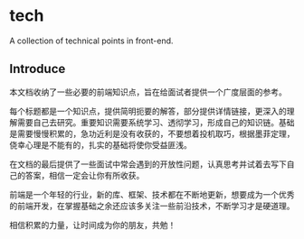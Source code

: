 # tech

A collection of technical points in front-end.

## Introduce

本文档收纳了一些必要的前端知识点，旨在给面试者提供一个广度层面的参考。

每个标题都是一个知识点，提供简明扼要的解答，部分提供详情链接，更深入的理解需要自己去研究。重要知识需要系统学习、透彻学习，形成自己的知识链。基础是需要慢慢积累的，急功近利是没有收获的，不要想着投机取巧，根据墨菲定理，侥幸心理是不能有的，扎实的基础将使你受益匪浅。

在文档的最后提供了一些面试中常会遇到的开放性问题，认真思考并试着去写下自己的答案，相信一定会让你有所收获。

前端是一个年轻的行业，新的库、框架、技术都在不断地更新，想要成为一个优秀的前端开发，在掌握基础之余还应该多关注一些前沿技术，不断学习才是硬道理。

相信积累的力量，让时间成为你的朋友，共勉！
